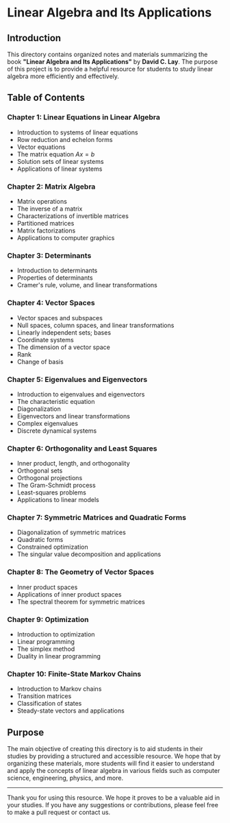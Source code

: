 # Linear Algebra and Its Applications

## Introduction

This directory contains organized notes and materials summarizing the book **"Linear Algebra and Its Applications"** by **David C. Lay**. The purpose of this project is to provide a helpful resource for students to study linear algebra more efficiently and effectively.

## Table of Contents

### **Chapter 1: Linear Equations in Linear Algebra**
- Introduction to systems of linear equations
- Row reduction and echelon forms
- Vector equations
- The matrix equation $Ax = b$
- Solution sets of linear systems
- Applications of linear systems

### **Chapter 2: Matrix Algebra**
- Matrix operations
- The inverse of a matrix
- Characterizations of invertible matrices
- Partitioned matrices
- Matrix factorizations
- Applications to computer graphics

### **Chapter 3: Determinants**
- Introduction to determinants
- Properties of determinants
- Cramer's rule, volume, and linear transformations

### **Chapter 4: Vector Spaces**
- Vector spaces and subspaces
- Null spaces, column spaces, and linear transformations
- Linearly independent sets; bases
- Coordinate systems
- The dimension of a vector space
- Rank
- Change of basis

### **Chapter 5: Eigenvalues and Eigenvectors**
- Introduction to eigenvalues and eigenvectors
- The characteristic equation
- Diagonalization
- Eigenvectors and linear transformations
- Complex eigenvalues
- Discrete dynamical systems

### **Chapter 6: Orthogonality and Least Squares**
- Inner product, length, and orthogonality
- Orthogonal sets
- Orthogonal projections
- The Gram-Schmidt process
- Least-squares problems
- Applications to linear models

### **Chapter 7: Symmetric Matrices and Quadratic Forms**
- Diagonalization of symmetric matrices
- Quadratic forms
- Constrained optimization
- The singular value decomposition and applications

### **Chapter 8: The Geometry of Vector Spaces**
- Inner product spaces
- Applications of inner product spaces
- The spectral theorem for symmetric matrices

### **Chapter 9: Optimization**
- Introduction to optimization
- Linear programming
- The simplex method
- Duality in linear programming

### **Chapter 10: Finite-State Markov Chains**
- Introduction to Markov chains
- Transition matrices
- Classification of states
- Steady-state vectors and applications

## Purpose

The main objective of creating this directory is to aid students in their studies by providing a structured and accessible resource. We hope that by organizing these materials, more students will find it easier to understand and apply the concepts of linear algebra in various fields such as computer science, engineering, physics, and more.

---

Thank you for using this resource. We hope it proves to be a valuable aid in your studies. If you have any suggestions or contributions, please feel free to make a pull request or contact us.


